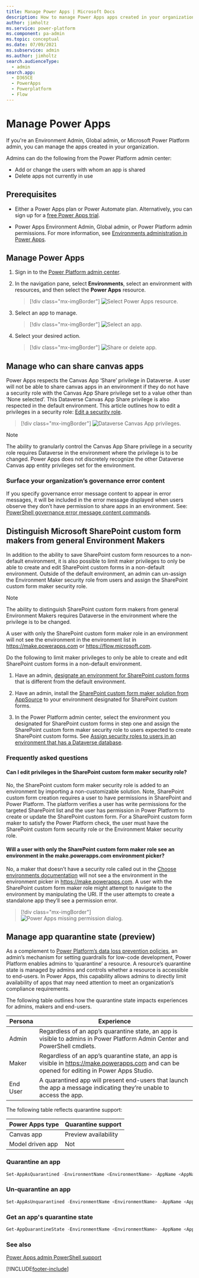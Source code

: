 ```yaml
---
title: Manage Power Apps | Microsoft Docs
description: How to manage Power Apps apps created in your organization.
author: jimholtz
ms.service: power-platform
ms.component: pa-admin
ms.topic: conceptual
ms.date: 07/09/2021
ms.subservice: admin
ms.author: jimholtz
search.audienceType: 
  - admin
search.app:
  - D365CE
  - PowerApps
  - Powerplatform
  - Flow
---
```


# Manage Power Apps
If you're an Environment Admin, Global admin, or Microsoft Power Platform admin, you can manage the apps created in your organization.

Admins can do the following from the Power Platform admin center:

- Add or change the users with whom an app is shared
- Delete apps not currently in use

## Prerequisites

- Either a Power Apps plan or Power Automate plan. Alternatively, you can sign up for a [free Power Apps trial](/powerapps/maker/signup-for-powerapps).

- Power Apps Environment Admin, Global admin, or Power Platform admin permissions. For more information, see [Environments administration in Power Apps](environments-administration.md).

## Manage Power Apps

1. Sign in to the [Power Platform admin center](https://admin.powerplatform.microsoft.com).

2. In the navigation pane, select **Environments**, select an environment with resources, and then select the **Power Apps** resource.

   > [!div class="mx-imgBorder"] 
   > ![Select Power Apps resource.](media/resources-select-power-apps.png "Select Power Apps resource")

3. Select an app to manage.

   > [!div class="mx-imgBorder"] 
   > ![Select an app.](media/resources-manage-power-apps-list.png "Select an app") 

4. Select your desired action.

   > [!div class="mx-imgBorder"] 
   > ![Share or delete app.](media/resources-edit-power-app.png "Share or delete app") 

## Manage who can share canvas apps

Power Apps respects the Canvas App ‘Share’ privilege in Dataverse. A user will not be able to share canvas apps in an environment if they do not have a security role with the Canvas App Share privilege set to a value other than ‘None selected’. This Dataverse Canvas App Share privilege is also respected in the default environment. This article outlines how to edit a privileges in a security role: [Edit a security role](create-edit-security-role.md#edit-a-security-role).

   > [!div class="mx-imgBorder"] 
   > ![Dataverse Canvas App privileges.](media/admin-manage-apps/dataverse_canvas_app_entity_share_privilege.png "Dataverse Canvas App entity privileges")

> [!NOTE]
> The ability to granularly control the Canvas App Share privilege in a security role requires Dataverse in the environment where the privilege is to be changed. Power Apps does not discretely recognize the other Dataverse Canvas app entity privileges set for the environment. 

### Surface your organization’s governance error content 
If you specify governance error message content to appear in error messages, it will be included in the error message displayed when users observe they don’t have permission to share apps in an environment. See: [PowerShell governance error message content commands](powerapps-powershell.md#governance-error-message-content-commands).

## Distinguish Microsoft SharePoint custom form makers from general Environment Makers

In addition to the ability to save SharePoint custom form resources to a non-default environment, it is also possible to limit maker privileges to only be able to create and edit SharePoint custom forms in a non-default environment. Outside of the default environment, an admin can un-assign the Environment Maker security role from users and assign the SharePoint custom form maker security role. 

> [!NOTE]
> The ability to distinguish SharePoint custom form makers from general Environment Makers requires Dataverse in the environment where the privilege is to be changed.
>
> A user with only the SharePoint custom form maker role in an environment will not see the environment in the environment list in https://make.powerapps.com or https://flow.microsoft.com.

Do the following to limit maker privileges to only be able to create and edit SharePoint custom forms in a non-default environment. 

1.	Have an admin, [designate an environment for SharePoint custom forms](powerapps-powershell.md#designate-sharepoint-custom-form-environment) that is different from the default environment. 

2.	Have an admin, install the [SharePoint custom form maker solution from AppSource](https://appsource.microsoft.com/product/dynamics-365/mscrm.sharepointcustomformmaker) to your environment designated for SharePoint custom forms.

3.	In the Power Platform admin center, select the environment you designated for SharePoint custom forms in step one and assign the SharePoint custom form maker security role to users expected to create SharePoint custom forms. See [Assign security roles to users in an environment that has a Dataverse database](database-security.md#assign-security-roles-to-users-in-an-environment-that-has-a-dataverse-database). 

### Frequently asked questions

#### Can I edit privileges in the SharePoint custom form maker security role? 

No, the SharePoint custom form maker security role is added to an environment by importing a non-customizable solution. Note, SharePoint custom form creation requires a user to have permissions in SharePoint and Power Platform. The platform verifies a user has write permissions for the targeted SharePoint list and the user has permission in Power Platform to create or update the SharePoint custom form. For a SharePoint custom form maker to satisfy the Power Platform check, the user must have the SharePoint custom form security role or the Environment Maker security role.

#### Will a user with only the SharePoint custom form maker role see an environment in the make.powerapps.com environment picker? 

No, a maker that doesn’t have a security role called out in the [Choose environments documentation](/powerapps/maker/canvas-apps/intro-maker-portal#choose-an-environment) will not see a the environment in the environment picker in https://make.powerapps.com. A user with the SharePoint custom form maker role might attempt to navigate to the environment by manipulating the URI. If the user attempts to create a standalone app they’ll see a permission error. 

   > [!div class="mx-imgBorder"] 
   > ![Power Apps missing permission dialog.](media/admin-manage-apps/power_apps_missing_permission_to_create.png "Power Apps missing permission dialog")

## Manage app quarantine state (preview)

As a complement to [Power Platform’s data loss prevention policies](https://docs.microsoft.com/power-platform/admin/wp-data-loss-prevention), an admin’s mechanism for setting guardrails for low-code development, Power Platform enables admins to ‘quarantine’ a resource. A resource’s quarantine state is managed by admins and controls whether a resource is accessible to end-users. In Power Apps, this capability allows admins to directly limit availability of apps that may need attention to meet an organization’s compliance requirements. 

The following table outlines how the quarantine state impacts experiences for admins, makers and end-users. 

| Persona  | Experience                                                                                                                                   |
|----------|----------------------------------------------------------------------------------------------------------------------------------------------|
| Admin    | Regardless of an app’s quarantine state, an app is visible to admins in Power Platform Admin Center and PowerShell cmdlets.                  |
| Maker    | Regardless of an app’s quarantine state, an app is visible in https://make.powerapps.com and can be opened for editing in Power Apps Studio. |
| End User | A quarantined app will present end-users that launch the app a message indicating they’re unable to access the app.                          |

The following table reflects quarantine support:

| Power Apps type  | Quarantine support   |
|------------------|----------------------|
| Canvas app       | Preview availability |
| Model driven app | Not                  |

### Quarantine an app
```PowerShell
Set-AppAsQuarantined -EnvironmentName <EnvironmentName> -AppName <AppName>
```

### Un-quarantine an app
```PowerShell
Set-AppAsUnquarantined -EnvironmentName <EnvironmentName> -AppName <AppName>
```

### Get an app's quarantine state
```PowerShell
Get-AppQuarantineState -EnvironmentName <EnvironmentName> -AppName <AppName>
```

### See also
[Power Apps admin PowerShell support](powerapps-powershell.md#power-apps-commands)


[!INCLUDE[footer-include](../includes/footer-banner.md)]
